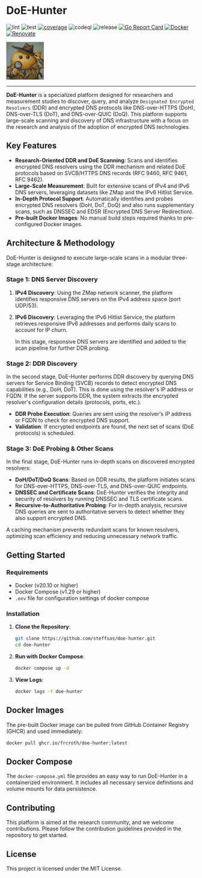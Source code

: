 # DoE-Hunter

![lint](https://github.com/frcroth/doe-hunter/actions/workflows/lint.yaml/badge.svg?branch=main)
![test](https://github.com/frcroth/doe-hunter/actions/workflows/test.yaml/badge.svg?branch=main)
[![coverage](https://raw.githubusercontent.com/frcroth/doe-hunter/badges/.badges/main/coverage.svg)](/.github/.testcoverage.yml)
![codeql](https://github.com/frcroth/doe-hunter/actions/workflows/codeql.yaml/badge.svg?branch=main)
![release](https://github.com/frcroth/doe-hunter/actions/workflows/release.yml/badge.svg)
[![Go Report Card](https://goreportcard.com/badge/github.com/steffsas/doe-hunter/lib?cache=v1)](https://goreportcard.com/report/github.com/steffsas/doe-hunter/lib)
[![Docker](https://img.shields.io/badge/docker-enabled-blue.svg)](https://github.com/frcroth/doe-hunter/pkgs/container/doe-hunter)
[![Renovate](https://img.shields.io/badge/renovate-enabled-blue.svg)](https://github.com/frcroth/doe-hunter/issues/5)

<img src="./img/icon.png" alt="drawing" width="100"/>

----

**DoE-Hunter** is a specialized platform designed for researchers and measurement studies to discover, query, and analyze `Designated Encrypted Resolvers` (DDR) and encrypted DNS protocols like DNS-over-HTTPS (DoH), DNS-over-TLS (DoT), and DNS-over-QUIC (DoQ). This platform supports large-scale scanning and discovery of DNS infrastructure with a focus on the research and analysis of the adoption of encrypted DNS technologies.

## Key Features
- **Research-Oriented DDR and DoE Scanning**: Scans and identifies encrypted DNS resolvers using the DDR mechanism and related DoE protocols based on SVCB/HTTPS DNS records (RFC 9460, RFC 9461, RFC 9462).
- **Large-Scale Measurement**: Built for extensive scans of IPv4 and IPv6 DNS servers, leveraging datasets like ZMap and the IPv6 Hitlist Service.
- **In-Depth Protocol Support**: Automatically identifies and probes encrypted DNS resolvers (DoH, DoT, DoQ) and also runs supplementary scans, such as DNSSEC and EDSR (Encrypted DNS Server Redirection).
- **Pre-built Docker Images**: No manual build steps required thanks to pre-configured Docker images.

## Architecture & Methodology

DoE-Hunter is designed to execute large-scale scans in a modular three-stage architecture:

### Stage 1: DNS Server Discovery
1. **IPv4 Discovery**: Using the ZMap network scanner, the platform identifies responsive DNS servers on the IPv4 address space (port UDP/53).
2. **IPv6 Discovery**: Leveraging the IPv6 Hitlist Service, the platform retrieves responsive IPv6 addresses and performs daily scans to account for IP churn.
   
   In this stage, responsive DNS servers are identified and added to the scan pipeline for further DDR probing.

### Stage 2: DDR Discovery
In the second stage, DoE-Hunter performs DDR discovery by querying DNS servers for Service Binding (SVCB) records to detect encrypted DNS capabilities (e.g., DoH, DoT). This is done using the resolver's IP address or FQDN. If the server supports DDR, the system extracts the encrypted resolver's configuration details (protocols, ports, etc.).

- **DDR Probe Execution**: Queries are sent using the resolver's IP address or FQDN to check for encrypted DNS support.
- **Validation**: If encrypted endpoints are found, the next set of scans (DoE protocols) is scheduled.

### Stage 3: DoE Probing & Other Scans
In the final stage, DoE-Hunter runs in-depth scans on discovered encrypted resolvers:
- **DoH/DoT/DoQ Scans**: Based on DDR results, the platform initiates scans for DNS-over-HTTPS, DNS-over-TLS, and DNS-over-QUIC endpoints.
- **DNSSEC and Certificate Scans**: DoE-Hunter verifies the integrity and security of resolvers by running DNSSEC and TLS certificate scans.
- **Recursive-to-Authoritative Probing**: For in-depth analysis, recursive DNS queries are sent to authoritative servers to detect whether they also support encrypted DNS.

A caching mechanism prevents redundant scans for known resolvers, optimizing scan efficiency and reducing unnecessary network traffic.

## Getting Started

### Requirements
- Docker (v20.10 or higher)
- Docker Compose (v1.29 or higher)
- `.env` file for configuration settings of docker compose

### Installation
1. **Clone the Repository**:
    ```bash
    git clone https://github.com/steffsas/doe-hunter.git
    cd doe-hunter
    ```

2. **Run with Docker Compose**:
    ```bash
    docker compose up -d
    ```

3. **View Logs**:
    ```bash
    docker logs -f doe-hunter
    ```

## Docker Images
The pre-built Docker image can be pulled from GitHub Container Registry (GHCR) and used immediately:
```bash
docker pull ghcr.io/frcroth/doe-hunter:latest
```

## Docker Compose
The `docker-compose.yml` file provides an easy way to run DoE-Hunter in a containerized environment. It includes all necessary service definitions and volume mounts for data persistence.

## Contributing
This platform is aimed at the research community, and we welcome contributions. Please follow the contribution guidelines provided in the repository to get started.

## License
This project is licensed under the MIT License.
